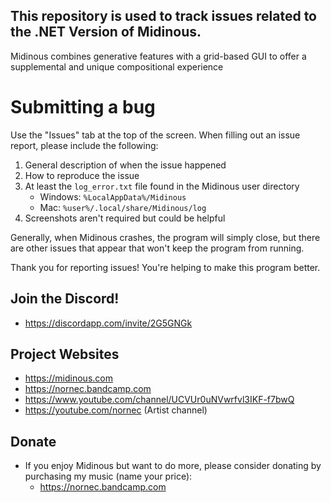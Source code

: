 ## This repository is used to track issues related to the .NET Version of Midinous.
Midinous combines generative features with a grid-based GUI to offer a supplemental and unique compositional experience

# Submitting a bug
Use the "Issues" tab at the top of the screen.
When filling out an issue report, please include the following:
1) General description of when the issue happened
2) How to reproduce the issue
3) At least the `log_error.txt` file found in the Midinous user directory
   * Windows: `%LocalAppData%/Midinous`
   * Mac: `%user%/.local/share/Midinous/log`
4) Screenshots aren't required but could be helpful

Generally, when Midinous crashes, the program will simply close, but there are other issues that appear that won't keep the program from running.

Thank you for reporting issues! You're helping to make this program better.

## Join the Discord!

* https://discordapp.com/invite/2G5GNGk

## Project Websites

* https://midinous.com
* https://nornec.bandcamp.com
* https://www.youtube.com/channel/UCVUr0uNVwrfvl3IKF-f7bwQ
* https://youtube.com/nornec (Artist channel)

## Donate

* If you enjoy Midinous but want to do more, please consider donating by purchasing my music (name your price):
    * https://nornec.bandcamp.com
